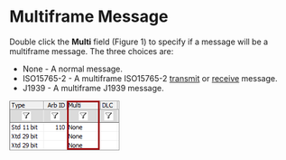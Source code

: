 # Multiframe Message

Double click the **Multi** field (Figure 1) to specify if a message will be a multiframe message. The three choices are:

* None - A normal message.
* ISO15765-2 - A multiframe ISO15765-2 [transmit](transmit-iso15765-2-multiframe-message.md) or [receive](receive-iso15765-2-multiframe-message.md) message.
* J1939 - A multiframe J1939 message.

![Figure 1: The Multi field specifies multiframe messages in the Messages Editor.](../../../../../.gitbook/assets/spyinmsgsmulti.gif)

